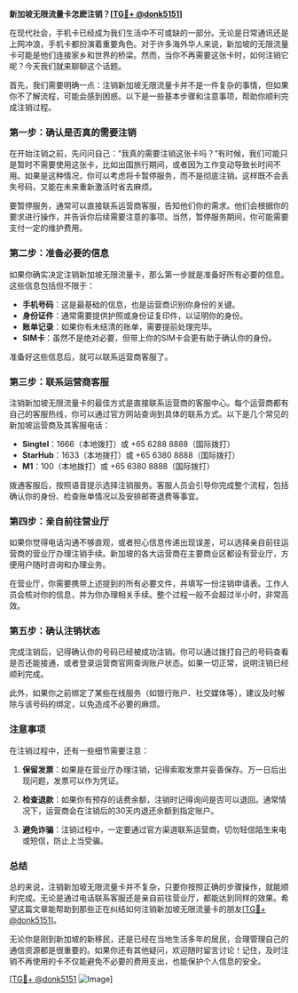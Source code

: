 **新加坡无限流量卡怎麽注销？[[TG💪+ @donk5151](https://t.me/s/donk5151)]**

在现代社会，手机卡已经成为我们生活中不可或缺的一部分。无论是日常通讯还是上网冲浪，手机卡都扮演着重要角色。对于许多海外华人来说，新加坡的无限流量卡可能是他们连接家乡和世界的桥梁。然而，当你不再需要这张卡时，如何注销它呢？今天我们就来聊聊这个话题。

首先，我们需要明确一点：注销新加坡无限流量卡并不是一件复杂的事情，但如果你不了解流程，可能会感到困惑。以下是一些基本步骤和注意事项，帮助你顺利完成注销过程。

### 第一步：确认是否真的需要注销

在开始注销之前，先问问自己：“我真的需要注销这张卡吗？”有时候，我们可能只是暂时不需要使用这张卡，比如出国旅行期间，或者因为工作变动导致长时间不用。如果是这种情况，你可以考虑将卡暂停服务，而不是彻底注销。这样既不会丢失号码，又能在未来重新激活时省去麻烦。

要暂停服务，通常可以直接联系运营商客服，告知他们你的需求。他们会根据你的要求进行操作，并告诉你后续需要注意的事项。当然，暂停服务期间，你可能需要支付一定的维护费用。

### 第二步：准备必要的信息

如果你确实决定注销新加坡无限流量卡，那么第一步就是准备好所有必要的信息。这些信息包括但不限于：

- **手机号码**：这是最基础的信息，也是运营商识别你身份的关键。
- **身份证件**：通常需要提供护照或身份证复印件，以证明你的身份。
- **账单记录**：如果你有未结清的账单，需要提前处理完毕。
- **SIM卡**：虽然不是绝对必要，但带上你的SIM卡会更有助于确认你的身份。

准备好这些信息后，就可以联系运营商客服了。

### 第三步：联系运营商客服

注销新加坡无限流量卡的最佳方式是直接联系运营商的客服中心。每个运营商都有自己的客服热线，你可以通过官方网站查询到具体的联系方式。以下是几个常见的新加坡运营商及其客服电话：

- **Singtel**：1666（本地拨打）或 +65 6288 8888（国际拨打）
- **StarHub**：1633（本地拨打）或 +65 6380 8888（国际拨打）
- **M1**：100（本地拨打）或 +65 6380 8888（国际拨打）

拨通客服后，按照语音提示选择注销服务。客服人员会引导你完成整个流程，包括确认你的身份、检查账单情况以及安排邮寄退费等事宜。

### 第四步：亲自前往营业厅

如果你觉得电话沟通不够直观，或者担心信息传递出现误差，可以选择亲自前往运营商的营业厅办理注销手续。新加坡的各大运营商在主要商业区都设有营业厅，方便用户随时咨询和办理业务。

在营业厅，你需要携带上述提到的所有必要文件，并填写一份注销申请表。工作人员会核对你的信息，并为你办理相关手续。整个过程一般不会超过半小时，非常高效。

### 第五步：确认注销状态

完成注销后，记得确认你的号码已经被成功注销。你可以通过拨打自己的号码查看是否还能接通，或者登录运营商官网查询账户状态。如果一切正常，说明注销已经顺利完成。

此外，如果你之前绑定了某些在线服务（如银行账户、社交媒体等），建议及时解除与该号码的绑定，以免造成不必要的麻烦。

### 注意事项

在注销过程中，还有一些细节需要注意：

1. **保留发票**：如果是在营业厅办理注销，记得索取发票并妥善保存。万一日后出现问题，发票可以作为凭证。
   
2. **检查退款**：如果你有预存的话费余额，注销时记得询问是否可以退回。通常情况下，运营商会在注销后的30天内退还余额到指定账户。

3. **避免诈骗**：注销过程中，一定要通过官方渠道联系运营商，切勿轻信陌生来电或短信，防止上当受骗。

### 总结

总的来说，注销新加坡无限流量卡并不复杂，只要你按照正确的步骤操作，就能顺利完成。无论是通过电话联系客服还是亲自前往营业厅，都能达到同样的效果。希望这篇文章能帮助到那些正在纠结如何注销新加坡无限流量卡的朋友[[TG💪+ @donk5151](https://t.me/s/donk5151)]。

无论你是刚到新加坡的新移民，还是已经在当地生活多年的居民，合理管理自己的通信资源都是很重要的。如果你还有其他疑问，欢迎随时留言讨论！记住，及时注销不再使用的卡不仅能避免不必要的费用支出，也能保护个人信息的安全。

[[TG💪+ @donk5151](https://t.me/s/donk5151) ![Image](https://i.postimg.cc/rwNCRYN7/Snipaste-2025-04-30-17-27-05.png)]